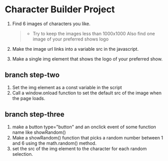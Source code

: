 # Character Builder Project

1. Find 6 images of characters you like.

   > - Try to keep the images
   >   less than 1000x1000
   >   Also find one image of your preferred shows logo

2. Make the image url links into a variable src in the javascript.

3. Make a single img element that shows the logo of your preferred show.

## branch step-two

1. Set the img element as a const variable in the script
2. Call a window.onload function to set the default src of the image when the page loads.

## branch step-three

1. make a button type="button" and an onclick event of some function name like showRandom()
2. Make a showRandom() function that picks a random number between 1 and 6 using the math.random() method.
3. set the src of the img element to the character for each random selection.
